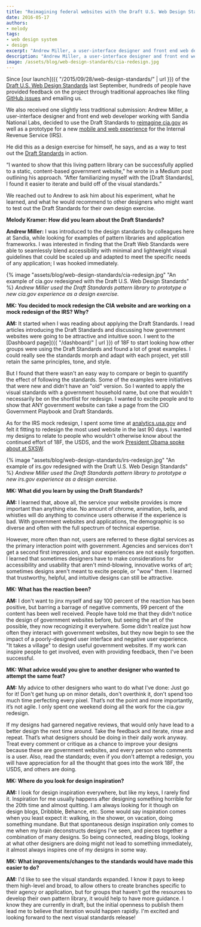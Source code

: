 ```yaml
---
title: "Reimagining federal websites with the Draft U.S. Web Design Standards"
date: 2016-05-17
authors:
- melody
tags:
- web design system
- design
excerpt: "Andrew Miller, a user-interface designer and front end web developer working with Sandia National Labs, decided to use the Draft U.S. Web Design Standards to reimagine cia.gov as well as a prototype for a new mobile and web experience for the Internal Revenue Service (IRS)."
description: "Andrew Miller, a user-interface designer and front end web developer working with Sandia National Labs, decided to use the Draft U.S. Web Design Standards to reimagine cia.gov as well as a prototype for a new mobile and web experience for the Internal Revenue Service (IRS)."
image: /assets/blog/web-design-standards/cia-redesign.jpg
---
```


Since [our
launch]({{ "/2015/09/28/web-design-standards/" | url }}) of the
[Draft U.S. Web Design
Standards](https://playbook.cio.gov/designstandards/) last September,
hundreds of people have provided feedback on the project through
traditional approaches like filing [GitHub
issues](https://github.com/18F/web-design-standards/issues) and
emailing us.

We also received one slightly less traditional submission: Andrew
Miller, a user-interface designer and
front end web developer working with Sandia National Labs, decided to
use the Draft Standards to [reimagine
cia.gov](https://medium.com/organizer-sandbox/let-s-redesign-the-u-s-government-cia-gov-efe2070c8146#.7x1cex4k0)
as well as a prototype for a new [mobile and web
experience](https://medium.com/@iamandrewmiller/where-s-my-tax-refund-redesigning-irs-gov-53fd2dccb3fc#.1nq2jvy47)
for the Internal Revenue Service (IRS).

He did this as a design exercise for himself, he says, and as a way to
test out the [Draft
Standards](https://playbook.cio.gov/designstandards/) in action.

“I wanted to show that this living pattern library can be successfully
applied to a static, content-based government website,” he wrote in a
Medium post outlining his approach. “After familiarizing myself with the
[Draft Standards], I found it easier to iterate and build off of the
visual standards.”

We reached out to Andrew to ask him about his experiment, what he
learned, and what he would recommend to other designers who might want
to test out the Draft Standards for their own design exercise.

**Melody Kramer: How did you learn about the Draft Standards?**

**Andrew Miller:** I was introduced to the design standards by colleagues
here at Sandia, while looking for examples of pattern libraries and
application frameworks. I was interested in finding that the Draft Web
Standards were able to seamlessly blend accessibility with minimal and
lightweight visual guidelines that could be scaled up and adapted to
meet the specific needs of any application; I was hooked immediately.

{% image "assets/blog/web-design-standards/cia-redesign.jpg" "An example of cia.gov redesigned with the Draft U.S. Web Design Standards" %}
*Andrew Miller used the Draft Standards pattern library to
prototype a new cia.gov experience as a design exercise.*

**MK: You decided to mock redesign the CIA website and are working on a mock redesign of the IRS? Why?**

**AM:** It started when I was reading about applying the Draft Standards. I
read articles introducing the Draft Standards and discussing how
government websites were going to be attractive and intuitive soon. I
went to the [Dashboard page]({{ "/dashboard/" | url }}) of 18F to
start looking how other groups were using the Draft Standards and found
a lot of great examples. I could really see the standards morph and
adapt with each project, yet still retain the same principles, tone, and
style.

But I found that there wasn't an easy way to compare or begin to
quantify the effect of following the standards. Some of the examples
were initiatives that were new and didn't have an "old" version. So I
wanted to apply the visual standards with a government household name,
but one that wouldn't necessarily be on the shortlist for redesign. I
wanted to excite people and to show that ANY government website can
take a page from the CIO Government Playbook and Draft Standards.

As for the IRS mock redesign, I spent some time at
[analytics.usa.gov](http://analytics.usa.gov/) and felt it fitting to
redesign the most used website in the last 90 days. I wanted my designs
to relate to people who wouldn't otherwise know about the continued
effort of 18F, the USDS, and the work [President Obama spoke about at
SXSW](https://www.youtube.com/watch?v=wfsIZioIpdI).

{% image "assets/blog/web-design-standards/irs-redesign.jpg" "An example of irs.gov redesigned with the Draft U.S. Web Design Standards" %}
*Andrew Miller used the Draft Standards pattern library to
prototype a new irs.gov experience as a design exercise.*

**MK: What did you learn by using the Draft Standards?**

**AM:** I learned that, above all, the service your website provides is more
important than anything else. No amount of chrome, animation, bells, and
whistles will do anything to convince users otherwise if the experience
is bad. With government websites and applications, the demographic is so
diverse and often with the full spectrum of technical expertise.

However, more often than not, users are referred to these digital
services as the primary interaction point with government. Agencies and
services don't get a second first impression, and sour experiences are
not easily forgotten. I learned that sometimes designers have to make
considerations for accessibility and usability that aren't mind-blowing,
innovative works of art; sometimes designs aren't meant to excite
people, or "wow" them. I learned that trustworthy, helpful, and
intuitive designs can still be attractive.

**MK: What has the reaction been?**

**AM:** I don't want to jinx myself and say 100 percent of the reaction has been
positive, but barring a barrage of negative comments, 99 percent of the content
has been well received. People have told me that they didn't notice the
design of government websites before, but seeing the art of the
possible, they now recognizing it everywhere. Some didn't realize just
how often they interact with government websites, but they now begin to
see the impact of a poorly-designed user interface and negative user
experience. "It takes a village" to design useful government websites.
If my work can inspire people to get involved, even with providing
feedback, then I've been successful.

**MK: What advice would you give to another designer who wanted to attempt the same feat?**

**AM:** My advice to other designers who want to do what I've done: Just go
for it! Don't get hung up on minor details, don't overthink it, don't
spend too much time perfecting every pixel. That’s not the point and
more importantly, it’s not agile. I only spent one weekend doing all the
work for the cia.gov redesign.

If my designs had garnered negative reviews, that would only have lead
to a better design the next time around. Take the feedback and iterate,
rinse and repeat. That’s what designers should be doing in their daily
work anyway. Treat every comment or critique as a chance to improve your
designs because these are government websites, and every person who
comments is a user. Also, read the standards; even if you don't attempt
a redesign, you will have appreciation for all the thought that goes
into the work 18F, the USDS, and others are doing.

**MK: Where do you look for design inspiration?**

**AM:** I look for design inspiration everywhere, but like my keys, I rarely
find it. Inspiration for me usually happens after designing something
horrible for the 20th time and almost quitting. I am always looking for
it though on design blogs, Dribbble, Behance, etc. Some would say
inspiration comes when you least expect it: walking, in the shower, on
vacation, doing something mundane. But that spontaneous design
inspiration only comes to me when my brain deconstructs designs I've
seen, and pieces together a combination of many designs. So being
connected, reading blogs, looking at what other designers are doing
might not lead to something immediately, it almost always inspires one
of my designs in some way.

**MK: What improvements/changes to the standards would have made this easier to do?**

**AM:** I'd like to see the visual standards expanded. I know it pays to
keep them high-level and broad, to allow others to create branches
specific to their agency or application, but for groups that haven't got
the resources to develop their own pattern library, it would help to
have more guidance. I know they are currently in draft, but the initial
openness to publish them lead me to believe that iteration would happen
rapidly. I'm excited and looking forward to the next visual standards
release!
